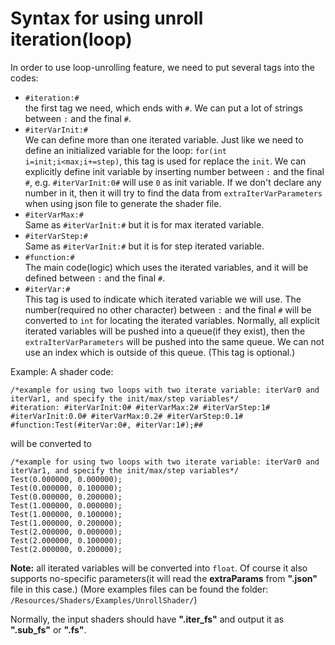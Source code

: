 # Syntax for using unroll iteration(loop)

In order to use loop-unrolling feature, we need to put several tags into the codes:
- `#iteration:#`\
	the first tag we need, which ends with `#`. We can put a lot of strings between `:` and the final `#`.
- `#iterVarInit:#`\
	We can define more than one iterated variable. Just like we need to define an initialized variable for the loop: `for(int i=init;i<max;i+=step)`, this tag is used for replace the `init`. We can explicitly define init variable by inserting number between `:` and the final `#`, e.g. `#iterVarInit:0#` will use `0` as init variable. If we don't declare any number in it, then it will try to find the data from `extraIterVarParameters` when using json file to generate the shader file.
- `#iterVarMax:#`\
	Same as `#iterVarInit:#` but it is for max iterated variable.
- `#iterVarStep:#`\
	Same as `#iterVarInit:#` but it is for step iterated variable.
- `#function:#`\
	The main code(logic) which uses the iterated variables, and it will be defined between `:` and the final `#`.
- `#iterVar:#`\
	This tag is used to indicate which iterated variable we will use. The number(required no other character) between `:` and the final `#` will be converted to `int` for locating the iterated variables. Normally, all explicit iterated variables will be pushed into a queue(if they exist), then the `extraIterVarParameters` will be pushed into the same queue. We can not use an index which is outside of this queue. (This tag is optional.)

Example:
A shader code:
```
/*example for using two loops with two iterate variable: iterVar0 and iterVar1, and specify the init/max/step variables*/ 
#iteration: #iterVarInit:0# #iterVarMax:2# #iterVarStep:1# #iterVarInit:0.0# #iterVarMax:0.2# #iterVarStep:0.1# #function:Test(#iterVar:0#, #iterVar:1#);##
```
will be converted to
```
/*example for using two loops with two iterate variable: iterVar0 and iterVar1, and specify the init/max/step variables*/ 
Test(0.000000, 0.000000);
Test(0.000000, 0.100000);
Test(0.000000, 0.200000);
Test(1.000000, 0.000000);
Test(1.000000, 0.100000);
Test(1.000000, 0.200000);
Test(2.000000, 0.000000);
Test(2.000000, 0.100000);
Test(2.000000, 0.200000);
```

**Note:** all iterated variables will be converted into `float`. Of course it also supports no-specific parameters(it will read the **extraParams** from **".json"** file in this case.)
(More examples files can be found the folder: `/Resources/Shaders/Examples/UnrollShader/`)

Normally, the input shaders should have **".iter_fs"** and output it as **".sub_fs"** or **".fs"**.
